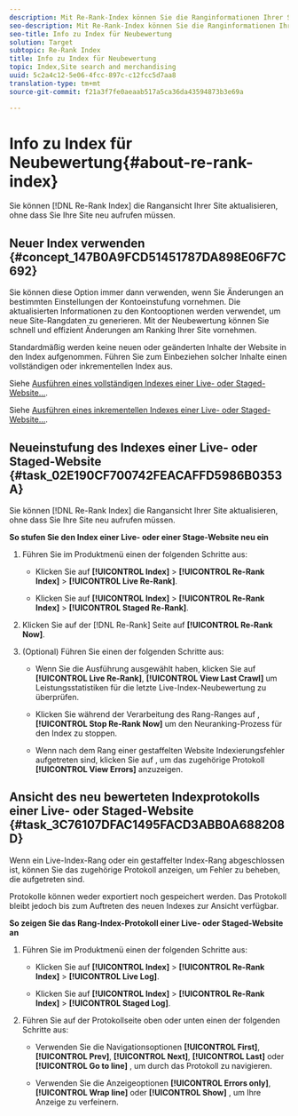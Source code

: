 ```yaml
---
description: Mit Re-Rank-Index können Sie die Ranginformationen Ihrer Site aktualisieren, ohne dass Sie Ihre Site neu aufrufen müssen.
seo-description: Mit Re-Rank-Index können Sie die Ranginformationen Ihrer Site aktualisieren, ohne dass Sie Ihre Site neu aufrufen müssen.
seo-title: Info zu Index für Neubewertung
solution: Target
subtopic: Re-Rank Index
title: Info zu Index für Neubewertung
topic: Index,Site search and merchandising
uuid: 5c2a4c12-5e06-4fcc-897c-c12fcc5d7aa8
translation-type: tm+mt
source-git-commit: f21a3f7fe0aeaab517a5ca36da43594873b3e69a

---
```



# Info zu Index für Neubewertung{#about-re-rank-index}

Sie können [!DNL Re-Rank Index] die Rangansicht Ihrer Site aktualisieren, ohne dass Sie Ihre Site neu aufrufen müssen.

## Neuer Index verwenden {#concept_147B0A9FCD51451787DA898E06F7C692}

Sie können diese Option immer dann verwenden, wenn Sie Änderungen an bestimmten Einstellungen der Kontoeinstufung vornehmen. Die aktualisierten Informationen zu den Kontooptionen werden verwendet, um neue Site-Rangdaten zu generieren. Mit der Neubewertung können Sie schnell und effizient Änderungen am Ranking Ihrer Site vornehmen.

Standardmäßig werden keine neuen oder geänderten Inhalte der Website in den Index aufgenommen. Führen Sie zum Einbeziehen solcher Inhalte einen vollständigen oder inkrementellen Index aus.

Siehe [Ausführen eines vollständigen Indexes einer Live- oder Staged-Website...](../c-about-index-menu/c-about-full-index.md#task_F7FE04D8A1654A7787FCCA31B45EB42D).

Siehe [Ausführen eines inkrementellen Indexes einer Live- oder Staged-Website...](../c-about-index-menu/c-about-incremental-index.md#task_9BFB6157F3884B2FAECB7E0E9CA318CB).

## Neueinstufung des Indexes einer Live- oder Staged-Website {#task_02E190CF700742FEACAFFD5986B0353A}

Sie können [!DNL Re-Rank Index] die Rangansicht Ihrer Site aktualisieren, ohne dass Sie Ihre Site neu aufrufen müssen.

**So stufen Sie den Index einer Live- oder einer Stage-Website neu ein**

1. Führen Sie im Produktmenü einen der folgenden Schritte aus:

   * Klicken Sie auf **[!UICONTROL Index]** > **[!UICONTROL Re-Rank Index]** > **[!UICONTROL Live Re-Rank]**.

   * Klicken Sie auf **[!UICONTROL Index]** > **[!UICONTROL Re-Rank Index]** > **[!UICONTROL Staged Re-Rank]**.

1. Klicken Sie auf der [!DNL Re-Rank] Seite auf **[!UICONTROL Re-Rank Now]**.
1. (Optional) Führen Sie einen der folgenden Schritte aus:

   * Wenn Sie die Ausführung ausgewählt haben, klicken Sie auf **[!UICONTROL Live Re-Rank]**, **[!UICONTROL View Last Crawl]** um Leistungsstatistiken für die letzte Live-Index-Neubewertung zu überprüfen.

   * Klicken Sie während der Verarbeitung des Rang-Ranges auf , **[!UICONTROL Stop Re-Rank Now]** um den Neuranking-Prozess für den Index zu stoppen.
   * Wenn nach dem Rang einer gestaffelten Website Indexierungsfehler aufgetreten sind, klicken Sie auf , um das zugehörige Protokoll **[!UICONTROL View Errors]** anzuzeigen.

## Ansicht des neu bewerteten Indexprotokolls einer Live- oder Staged-Website {#task_3C76107DFAC1495FACD3ABB0A688208D}

Wenn ein Live-Index-Rang oder ein gestaffelter Index-Rang abgeschlossen ist, können Sie das zugehörige Protokoll anzeigen, um Fehler zu beheben, die aufgetreten sind.

Protokolle können weder exportiert noch gespeichert werden. Das Protokoll bleibt jedoch bis zum Auftreten des neuen Indexes zur Ansicht verfügbar.

**So zeigen Sie das Rang-Index-Protokoll einer Live- oder Staged-Website an**

1. Führen Sie im Produktmenü einen der folgenden Schritte aus:

   * Klicken Sie auf **[!UICONTROL Index]** > **[!UICONTROL Re-Rank Index]** > **[!UICONTROL Live Log]**.

   * Klicken Sie auf **[!UICONTROL Index]** > **[!UICONTROL Re-Rank Index]** > **[!UICONTROL Staged Log]**.

1. Führen Sie auf der Protokollseite oben oder unten einen der folgenden Schritte aus:

   * Verwenden Sie die Navigationsoptionen **[!UICONTROL First]**, **[!UICONTROL Prev]**, **[!UICONTROL Next]**, **[!UICONTROL Last]** oder **[!UICONTROL Go to line]** , um durch das Protokoll zu navigieren.

   * Verwenden Sie die Anzeigeoptionen **[!UICONTROL Errors only]**, **[!UICONTROL Wrap line]** oder **[!UICONTROL Show]** , um Ihre Anzeige zu verfeinern.

